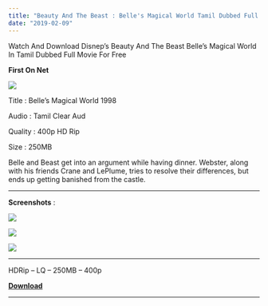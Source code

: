 ```yaml
---
title: "Beauty And The Beast : Belle's Magical World Tamil Dubbed Full Movie Download For Free"
date: "2019-02-09"
---
```


Watch And Download Disnep’s Beauty And The Beast Belle’s Magical World In Tamil Dubbed Full Movie For Free

 **First On Net** 

[![](https://3.bp.blogspot.com/-KSqUTPU-ao8/XF-i4QLqjOI/AAAAAAAABZo/_qgmcw6mqcYtav0TY3mMnd_X_QKkeIwdACLcBGAs/s320/Bbb{2bdbed38d32e7704a3eaa20af56e2289d0665505d01c3d892d71953ac3249a13}2BTamilKidz.jpg)](https://3.bp.blogspot.com/-KSqUTPU-ao8/XF-i4QLqjOI/AAAAAAAABZo/_qgmcw6mqcYtav0TY3mMnd_X_QKkeIwdACLcBGAs/s1600/Bbb{2bdbed38d32e7704a3eaa20af56e2289d0665505d01c3d892d71953ac3249a13}2BTamilKidz.jpg)

Title : Belle’s Magical World 1998

Audio : Tamil Clear Aud

Quality : 400p HD Rip

Size : 250MB

Belle and Beast get into an argument while having dinner. Webster, along with his friends Crane and LePlume, tries to resolve their differences, but ends up getting banished from the castle.

* * *

**Screenshots** :

[![](https://3.bp.blogspot.com/-r-SWIe4YKxw/XF8QH4CDIRI/AAAAAAAABY4/AyBr4hdSsYkdUhxX2wlUwadf3QenLqOSACLcBGAs/s320/Screenshot_2019-02-09-23-03-41.jpg)](https://3.bp.blogspot.com/-r-SWIe4YKxw/XF8QH4CDIRI/AAAAAAAABY4/AyBr4hdSsYkdUhxX2wlUwadf3QenLqOSACLcBGAs/s1600/Screenshot_2019-02-09-23-03-41.jpg)

[![](https://2.bp.blogspot.com/-74-gVpPwby4/XF8QHEHUBBI/AAAAAAAABY0/M8QK7x2GbBkh8de1sddKssCZpAq7ofhcQCLcBGAs/s320/Screenshot_2019-02-09-23-05-00.jpg)](https://2.bp.blogspot.com/-74-gVpPwby4/XF8QHEHUBBI/AAAAAAAABY0/M8QK7x2GbBkh8de1sddKssCZpAq7ofhcQCLcBGAs/s1600/Screenshot_2019-02-09-23-05-00.jpg)

[![](https://2.bp.blogspot.com/-nsERI72sE9Q/XF8QH3ImP0I/AAAAAAAABY8/h_ChUI3AlqMQfW0klb1E_-SoGCgf2a5fwCLcBGAs/s320/Screenshot_2019-02-09-23-05-13.jpg)](https://2.bp.blogspot.com/-nsERI72sE9Q/XF8QH3ImP0I/AAAAAAAABY8/h_ChUI3AlqMQfW0klb1E_-SoGCgf2a5fwCLcBGAs/s1600/Screenshot_2019-02-09-23-05-13.jpg)

* * *

  
HDRip – LQ – 250MB – 400p

  

**[Download](https://clk.ink/1UGK59)**

  

* * *

